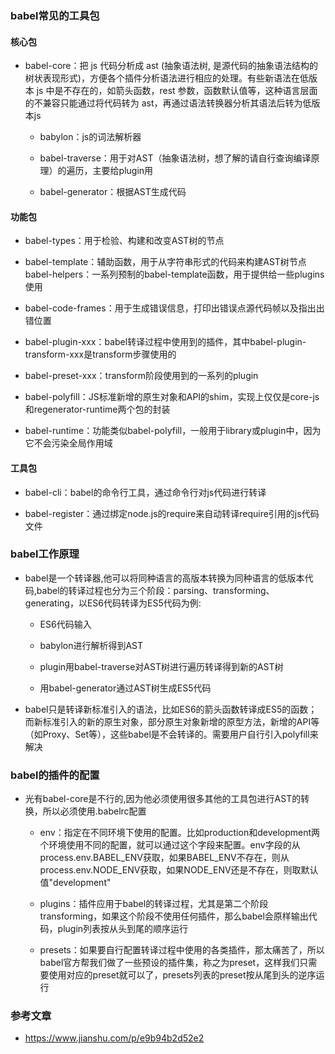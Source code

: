 ### babel常见的工具包

#### 核心包

  + babel-core：把 js 代码分析成 ast (抽象语法树, 是源代码的抽象语法结构的树状表现形式)，方便各个插件分析语法进行相应的处理。有些新语法在低版本 js 中是不存在的，如箭头函数，rest 参数，函数默认值等，这种语言层面的不兼容只能通过将代码转为 ast，再通过语法转换器分析其语法后转为低版本js

    + babylon：js的词法解析器

    + babel-traverse：用于对AST（抽象语法树，想了解的请自行查询编译原理）的遍历，主要给plugin用

    + babel-generator：根据AST生成代码

#### 功能包

  + babel-types：用于检验、构建和改变AST树的节点

  + babel-template：辅助函数，用于从字符串形式的代码来构建AST树节点
  babel-helpers：一系列预制的babel-template函数，用于提供给一些plugins使用

  + babel-code-frames：用于生成错误信息，打印出错误点源代码帧以及指出出错位置

  + babel-plugin-xxx：babel转译过程中使用到的插件，其中babel-plugin-transform-xxx是transform步骤使用的

  + babel-preset-xxx：transform阶段使用到的一系列的plugin

  + babel-polyfill：JS标准新增的原生对象和API的shim，实现上仅仅是core-js和regenerator-runtime两个包的封装

  + babel-runtime：功能类似babel-polyfill，一般用于library或plugin中，因为它不会污染全局作用域

#### 工具包

+ babel-cli：babel的命令行工具，通过命令行对js代码进行转译

+ babel-register：通过绑定node.js的require来自动转译require引用的js代码文件

### babel工作原理

+ babel是一个转译器,他可以将同种语言的高版本转换为同种语言的低版本代码,babel的转译过程也分为三个阶段：parsing、transforming、generating，以ES6代码转译为ES5代码为例:

  + ES6代码输入

  + babylon进行解析得到AST

  + plugin用babel-traverse对AST树进行遍历转译得到新的AST树

  + 用babel-generator通过AST树生成ES5代码

+ babel只是转译新标准引入的语法，比如ES6的箭头函数转译成ES5的函数；而新标准引入的新的原生对象，部分原生对象新增的原型方法，新增的API等（如Proxy、Set等），这些babel是不会转译的。需要用户自行引入polyfill来解决

### babel的插件的配置

+ 光有babel-core是不行的,因为他必须使用很多其他的工具包进行AST的转换，所以必须使用.babelrc配置

  + env：指定在不同环境下使用的配置。比如production和development两个环境使用不同的配置，就可以通过这个字段来配置。env字段的从process.env.BABEL_ENV获取，如果BABEL_ENV不存在，则从process.env.NODE_ENV获取，如果NODE_ENV还是不存在，则取默认值"development"

  + plugins：插件应用于babel的转译过程，尤其是第二个阶段transforming，如果这个阶段不使用任何插件，那么babel会原样输出代码，plugin列表按从头到尾的顺序运行

  + presets：如果要自行配置转译过程中使用的各类插件，那太痛苦了，所以babel官方帮我们做了一些预设的插件集，称之为preset，这样我们只需要使用对应的preset就可以了，presets列表的preset按从尾到头的逆序运行

### 参考文章

+ https://www.jianshu.com/p/e9b94b2d52e2
